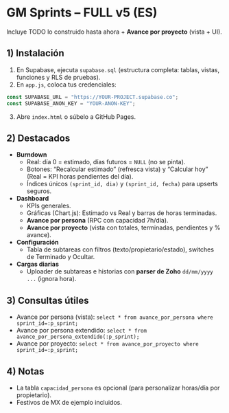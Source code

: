 # GM Sprints – FULL v5 (ES)

Incluye TODO lo construido hasta ahora + **Avance por proyecto** (vista + UI).

## 1) Instalación
1. En Supabase, ejecuta `supabase.sql` (estructura completa: tablas, vistas, funciones y RLS de pruebas).
2. En `app.js`, coloca tus credenciales:
```js
const SUPABASE_URL = "https://YOUR-PROJECT.supabase.co";
const SUPABASE_ANON_KEY = "YOUR-ANON-KEY";
```
3. Abre `index.html` o súbelo a GitHub Pages.

## 2) Destacados
- **Burndown**
  - Real: día 0 = estimado, días futuros = `NULL` (no se pinta).
  - Botones: “Recalcular estimado” (refresca vista) y “Calcular hoy” (Real = KPI horas pendientes del día).
  - Índices únicos `(sprint_id, dia)` y `(sprint_id, fecha)` para upserts seguros.
- **Dashboard**
  - KPIs generales.
  - Gráficas (Chart.js): Estimado vs Real y barras de horas terminadas.
  - **Avance por persona** (RPC con capacidad 7h/día).
  - **Avance por proyecto** (vista con totales, terminadas, pendientes y % avance).
- **Configuración**
  - Tabla de subtareas con filtros (texto/propietario/estado), switches de Terminado y Ocultar.
- **Cargas diarias**
  - Uploader de subtareas e historias con **parser de Zoho** `dd/mm/yyyy ...` (ignora hora).

## 3) Consultas útiles
- Avance por persona (vista): `select * from avance_por_persona where sprint_id=:p_sprint;`
- Avance por persona extendido: `select * from avance_por_persona_extendido(:p_sprint);`
- Avance por proyecto: `select * from avance_por_proyecto where sprint_id=:p_sprint;`

## 4) Notas
- La tabla `capacidad_persona` es opcional (para personalizar horas/día por propietario).
- Festivos de MX de ejemplo incluidos.
